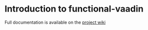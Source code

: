 # Introduction to functional-vaadin

Full documentation is available on the [project wiki](https://github.com/wizardpb/functional-vaadin/wiki)
